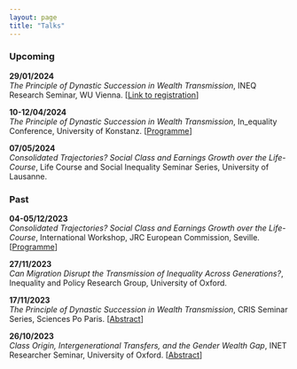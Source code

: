 ```yaml
---
layout: page
title: "Talks"
---
```


### Upcoming


**29/01/2024** <br>
*The Principle of Dynastic Succession in Wealth Transmission*, INEQ Research Seminar, WU Vienna. [[Link to registration](https://www.wu.ac.at/en/ineq/rs-registration-trinh/)] <br>

**10-12/04/2024** <br>
*The Principle of Dynastic Succession in Wealth Transmission*, In_equality Conference, University of Konstanz. [[Programme](https://inequality-conference.de/)] <br>

**07/05/2024** <br>
*Consolidated Trajectories? Social Class and Earnings Growth over the Life-Course*, Life Course and Social Inequality Seminar Series, University of Lausanne. <br>


### Past

**04-05/12/2023** <br>
*Consolidated Trajectories? Social Class and Earnings Growth over the Life-Course*, International Workshop, JRC European Commission, Seville. [[Programme](https://joint-research-centre.ec.europa.eu/digclass/digclass-international-workshop-social-class-analysis-digital-age-new-approaches-and-perspectives-2023-12-04_en)] <br>

**27/11/2023** <br>
*Can Migration Disrupt the Transmission of Inequality Across Generations?*, Inequality and Policy Research Group, University of Oxford. <br>

**17/11/2023** <br>
*The Principle of Dynastic Succession in Wealth Transmission*, CRIS Seminar Series, Sciences Po Paris. [[Abstract](https://www.sciencespo.fr/osc/fr/content/principle-dynastic-succession-wealth-transmission.html)] <br>

**26/10/2023** <br>
*Class Origin, Intergenerational Transfers, and the Gender Wealth Gap*, INET Researcher Seminar, University of Oxford. [[Abstract](https://www.inet.ox.ac.uk/events/class-origin-intergenerational-transfers-and-the-gender-wealth-gap/)] <br>

